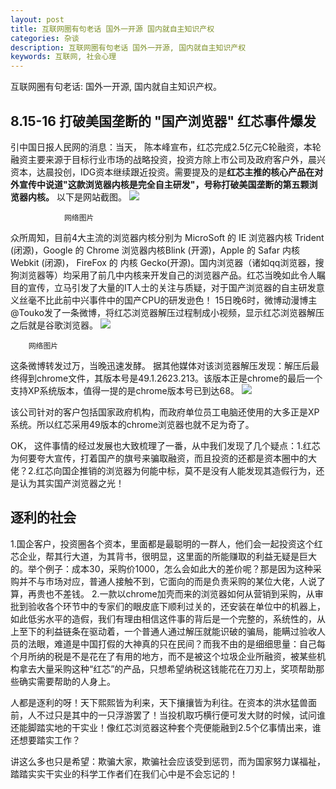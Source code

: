 ```yaml
---
layout: post
title: 互联网圈有句老话 国外一开源 国内就自主知识产权
categories: 杂谈
description: 互联网圈有句老话 国外一开源, 国内就自主知识产权
keywords: 互联网, 社会心理
---
```



互联网圈有句老话: 国外一开源, 国内就自主知识产权。

	
## 8.15-16 打破美国垄断的 "国产浏览器" 红芯事件爆发
引中国日报人民网的消息：当天， 陈本峰宣布，红芯完成2.5亿元C轮融资，本轮融资主要来源于目标行业市场的战略投资，投资方除上市公司及政府客户外，晨兴资本，达晨投创，IDG资本继续跟近投资。需要提及的是**红芯主推的核心产品在对外宣传中说道"这款浏览器内核是完全自主研发"，号称打破美国垄断的第五颗浏览器内核。**
以下是网站截图。
![](http://ww1.sinaimg.cn/large/b438bf3dly1fucl9e6jarj20dr07kwey.jpg)

            	网络图片


众所周知，目前4大主流的浏览器内核分别为 MicroSoft 的 IE 浏览器内核 Trident (闭源)，Google 的 Chrome 浏览器内核Blink (开源)，Apple 的 Safar 内核 Webkit (闭源)， FireFox 的 内核 Gecko(开源)。国内浏览器（诸如qq浏览器，搜狗浏览器等）均采用了前几中内核来开发自己的浏览器产品。红芯当晚如此令人瞩目的宣传，立马引发了大量的IT人士的关注与质疑，对于国产浏览器的自主研发意义丝毫不比此前中兴事件中的国产CPU的研发逊色！
15日晚6时，微博动漫博主@Touko发了一条微博，将红芯浏览器解压过程制成小视频，显示红芯浏览器解压之后就是谷歌浏览器。
![](http://ww1.sinaimg.cn/large/b438bf3dly1fuclf7b98nj20eo0ytgnk.jpg)
		
		网络图片
		

这条微博转发过万，当晚迅速发酵。
据其他媒体对该浏览器解压发现：解压后最终得到chrome文件，其版本号是49.1.2623.213。该版本正是chrome的最后一个支持XP系统版本，值得一提的是chrome版本号已到达68。
![](http://ww1.sinaimg.cn/large/b438bf3dly1fuclmjkfr4j20kl09fq3n.jpg)

该公司针对的客户包括国家政府机构，而政府单位员工电脑还使用的大多正是XP系统。所以红芯采用49版本的chrome浏览器也就不足为奇了。

OK， 这件事情的经过发展也大致梳理了一番，从中我们发现了几个疑点：1.红芯为何要夸大宣传，打着国产的旗号来骗取融资，而且投资的还都是资本圈中的大佬？2.红芯向国企推销的浏览器为何能中标，莫不是没有人能发现其造假行为，还是认为其实国产浏览器之光！

## 逐利的社会

1.国企客户，投资圈各个资本，里面都是最聪明的一群人，他们会一起投资这个红芯企业，帮其行大道，为其背书，很明显，这里面的所能赚取的利益无疑是巨大的。举个例子：成本30，采购价1000，怎么会如此大的差价呢？那是因为这种采购并不与市场对应，普通人接触不到，它面向的而是负责采购的某位大佬，人说了算，再贵也不差钱。
 2.一款以chrome加壳而来的浏览器如何从营销到采购，从审批到验收各个环节中的专家们的眼皮底下顺利过关的，还安装在单位中的机器上，如此低劣水平的造假，我们有理由相信这件事的背后是一个完整的，系统性的，从上至下的利益链条在驱动着，一个普通人通过解压就能识破的骗局，能瞒过验收人员的法眼，难道是中国打假的大神真的只在民间？而我不由的是细细思量：自己每个月所纳的税是不是花在了有用的地方，而不是被这个垃圾企业所融资，被某些机构拿去大量采购这种“红芯”的产品，只想希望纳税这钱能花在刀刃上，奖项帮助那些确实需要帮助的人身上。

人都是逐利的呀！天下熙熙皆为利来，天下攘攘皆为利往。在资本的洪水猛兽面前，人不过只是其中的一只浮游罢了！当投机取巧横行便可发大财的时候，试问谁还能脚踏实地的干实业！像红芯浏览器这种套个壳便能融到2.5个亿事情出来，谁还想要踏实工作？

讲这么多也只是希望：欺骗大家，欺骗社会应该受到惩罚，而为国家努力谋福祉，踏踏实实干实业的科学工作者们在我们心中是不会忘记的！

